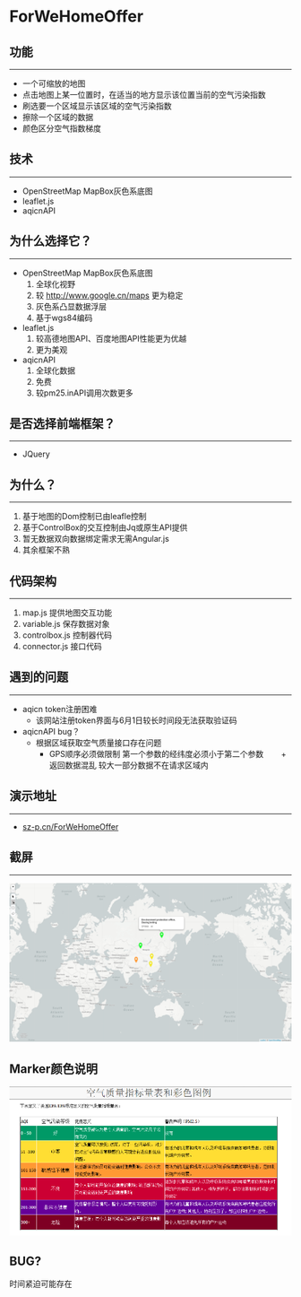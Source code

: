 # ForWeHomeOffer

## 功能
----------------
+ 一个可缩放的地图
+ 点击地图上某一位置时，在适当的地方显示该位置当前的空气污染指数
+ 刷选要一个区域显示该区域的空气污染指数
+ 擦除一个区域的数据
+ 颜色区分空气指数梯度
## 技术
----------------
+ OpenStreetMap MapBox灰色系底图
+ leaflet.js
+ aqicnAPI

## 为什么选择它？
----------------

+ OpenStreetMap MapBox灰色系底图
    1.  全球化视野
    2.  较 http://www.google.cn/maps 更为稳定
    3.  灰色系凸显数据浮层
    4.  基于wgs84编码
+ leaflet.js
    1.  较高德地图API、百度地图API性能更为优越
    2.  更为美观
+ aqicnAPI
    1. 全球化数据
    2. 免费
    3. 较pm25.inAPI调用次数更多
## 是否选择前端框架？
-------------------
+ JQuery


## 为什么？
-------------------
1. 基于地图的Dom控制已由leafle控制
2. 基于ControlBox的交互控制由Jq或原生API提供
3. 暂无数据双向数据绑定需求无需Angular.js
4. 其余框架不熟

## 代码架构
-------------------
1. map.js  提供地图交互功能
2. variable.js 保存数据对象
3. controlbox.js 控制器代码
4. connector.js 接口代码
## 遇到的问题
-------------------
+ aqicn token注册困难
    + 该网站注册token界面与6月1日较长时间段无法获取验证码
+ aqicnAPI bug？
    + 根据区域获取空气质量接口存在问题
        + GPS顺序必须做限制 第一个参数的经纬度必须小于第二个参数
        + 返回数据混乱 较大一部分数据不在请求区域内
## 演示地址
-------------------
+ [sz-p.cn/ForWeHomeOffer](http://sz-p.cn/ForWeHomeOffer "一兆的小水管 请善待它")
## 截屏
-------------------
![image](https://raw.githubusercontent.com/shizhao1100/ForWeHomeOffer/master/readmeIMG/img.png)
## Marker颜色说明
![image](https://raw.githubusercontent.com/shizhao1100/ForWeHomeOffer/master/readmeIMG/color.png)

## BUG?
   时间紧迫可能存在
   
